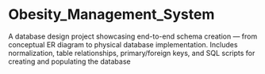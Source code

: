 # Obesity_Management_System
A database design project showcasing end-to-end schema creation — from conceptual ER diagram to physical database implementation. Includes normalization, table relationships, primary/foreign keys, and SQL scripts for creating and populating the database
